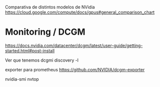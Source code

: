 Comparativa de distintos modelos de NVidia
<https://cloud.google.com/compute/docs/gpus#general_comparison_chart>

# Monitoring / DCGM

<https://docs.nvidia.com/datacenter/dcgm/latest/user-guide/getting-started.html#post-install>

Ver que tenemos
dcgmi discovery -l

exporter para prometheus
<https://github.com/NVIDIA/dcgm-exporter>

nvidia-smi
nvtop
